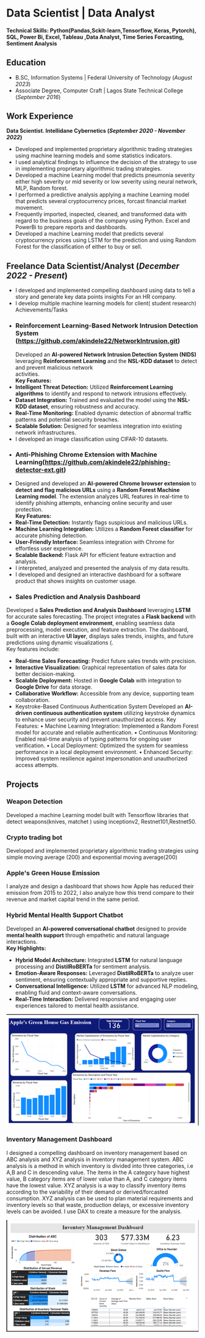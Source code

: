 # Data Scientist | Data Analyst

#### Technical Skills: Python(Pandas,Sckit-learn,Tensorflow, Keras, Pytorch), SQL, Power Bi, Excel, Tableau ,Data Analyst, Time Series Forcasting, Sentiment Analysis

## Education						       		 			        		
- B.SC, Information Systems | Federal University of Technology (_August 2023_)
- Associate Degree, Computer Craft	| Lagos State Technical College (_September 2016_)	

## Work Experience
**Data Scientist. Intellidane Cybernetics (_September 2020 - November 2022_)**
- Developed and implemented proprietary algorithmic trading strategies using machine learning models and some statistics indicators.
- I used analytical findings to influence the decision of the strategy to use in implementing proprietary algorithmic trading strategies.
- Developed a machine Learning model that predicts pneumonia severity either high severity or mid severity or low severity using neural network, MLP, Random forest.
- I performed a predictive analysis applying a machine Learning model that predicts several cryptocurrency prices, forcast financial market movement.
- Frequently imported, inspected, cleaned, and transformed data with regard to the business goals of the company using Python. Excel and PowerBi to prepare reports and dashboards.
- Developed a machine Learning model that predicts several cryptocurrency prices using LSTM for the prediction and using Random Forest for the classification of either to buy or sell.

## Freelance Data Scientist/Analyst (_December 2022 - Present_)
- I developed and implemented compelling dashboard using data to tell a story and generate key data points insights For an HR company.
- I develop multiple machine learning models for client( student research) Achievements/Tasks
- ### Reinforcement Learning-Based Network Intrusion Detection System (https://github.com/akindele22/NetworkIntrusion.git)
  Developed an **AI-powered Network Intrusion Detection System (NIDS)** leveraging **Reinforcement Learning** and the **NSL-KDD dataset** to detect and prevent malicious network     
  activities.  
**Key Features:**  
- **Intelligent Threat Detection:** Utilized **Reinforcement Learning algorithms** to identify and respond to network intrusions effectively.  
- **Dataset Integration:** Trained and evaluated the model using the **NSL-KDD dataset**, ensuring robustness and accuracy.  
- **Real-Time Monitoring:** Enabled dynamic detection of abnormal traffic patterns and potential security breaches.  
- **Scalable Solution:** Designed for seamless integration into existing network infrastructures.  
- I developed an image classification using CIFAR-10 datasets.
- ### Anti-Phishing Chrome Extension with Machine Learning(https://github.com/akindele22/phishing-detector-ext.git)
- Designed and developed an **AI-powered Chrome browser extension** to **detect and flag malicious URLs** using a **Random Forest Machine Learning model**. The extension analyzes URL features in real-time to identify phishing attempts, enhancing online security and user protection.  
**Key Features:**  
- **Real-Time Detection:** Instantly flags suspicious and malicious URLs.  
- **Machine Learning Integration:** Utilizes a **Random Forest classifier** for accurate phishing detection.  
- **User-Friendly Interface:** Seamless integration with Chrome for effortless user experience.  
- **Scalable Backend:** Flask API for efficient feature extraction and analysis.  
- I interpreted, analyzed and presented the analysis of my data results.
- I developed and designed an interactive dashboard for a software product that shows insights on customer usage.
- ### Sales Prediction and Analysis Dashboard  
Developed a **Sales Prediction and Analysis Dashboard** leveraging **LSTM** for accurate sales forecasting. The project integrates a **Flask backend** with a **Google Colab deployment environment**, enabling seamless data preprocessing, model execution, and feature extraction. The dashboard, built with an interactive **UI layer**, displays sales trends, insights, and future predictions using dynamic visualizations (.  
Key features include:  
- **Real-time Sales Forecasting:** Predict future sales trends with precision.  
- **Interactive Visualization:** Graphical representation of sales data for better decision-making.  
- **Scalable Deployment:** Hosted in **Google Colab** with integration to **Google Drive** for data storage.  
- **Collaborative Workflow:** Accessible from any device, supporting team collaboration.  
- Keystroke-Based Continuous Authentication System
Developed an **AI-driven continuous authentication system** utilizing keystroke dynamics to enhance user security and prevent unauthorized access.
Key Features:
•	Machine Learning Integration: Implemented a Random Forest model for accurate and reliable authentication.
•	Continuous Monitoring: Enabled real-time analysis of typing patterns for ongoing user verification.
•	Local Deployment: Optimized the system for seamless performance in a local deployment environment.
•	Enhanced Security: Improved system resilience against impersonation and unauthorized access attempts.

## Projects
### Weapon Detection 
Developed a machine Learning model built with Tensorflow libraries that detect weapons(knives, matchet ) using inceptionv2, Restnet101,Restnet50.

### Crypto trading bot 
Developed and implemented proprietary algorithmic trading strategies using simple moving average (200) and exponential moving average(200)

### Apple's Green House Emission

I analyze and design a dashboard that shows how Apple has reduced their emission from 2015 to 2022, I also analyze how this trend compare to their revenue and market capital trend in the same period.

### Hybrid Mental Health Support Chatbot
Developed an **AI-powered conversational chatbot** designed to provide **mental health support** through empathetic and natural language interactions.  
**Key Highlights:**  
- **Hybrid Model Architecture:** Integrated **LSTM** for natural language processing and **DistilRoBERTa** for sentiment analysis.  
- **Emotion-Aware Responses:** Leveraged **DistilRoBERTa** to analyze user sentiment, ensuring contextually appropriate and supportive replies.  
- **Conversational Intelligence:** Utilized **LSTM** for advanced NLP modeling, enabling fluid and context-aware conversations.  
- **Real-Time Interaction:** Delivered responsive and engaging user experiences tailored to mental health assistance.  


![Apple's Green House Emission](/Picture1.png)

### Inventory Management Dashboard
I designed a compelling dashboard on inventory management based on ABC analysis and XYZ analysis in inventory management system. ABC analysis is a method in which inventory is divided into three categories, i.e A,B and C in descending value. The items in the A category have highest value, B category items are of lower value than A, and C category items have the lowest value. XYZ analysis is a way to classify inventory items according to the variability of their demand or derived/forcasted consumption. XYZ analysis can be used to plan material requirements and inventory levels so that waste, production delays, or excessive inventory levels can be avoided. I use DAX to create a  measure for the analysis.

![Inventory Management Dashboard](/Picture3.png)


